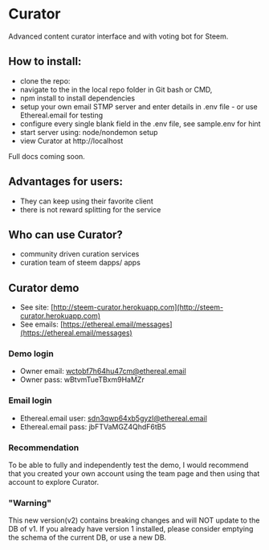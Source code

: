 
# Curator
Advanced content curator interface and with voting bot for Steem.

## How to install:

* clone the repo:
* navigate to the in the local repo folder in Git bash or CMD,
* npm install to install dependencies
* setup your own email STMP server and enter details in .env file - or use Ethereal.email for testing
* configure every single blank field in the .env file, see sample.env for hint
* start server using: node/nondemon setup
* view Curator at http://localhost

Full docs coming soon.

## Advantages for users:

* They can keep using their favorite client
* there is not reward splitting for the service

## Who can use Curator?

* community driven curation services
* curation team of steem dapps/ apps

## Curator demo

* See site: [http://steem-curator.herokuapp.com](http://steem-curator.herokuapp.com)
* See emails: [https://ethereal.email/messages](https://ethereal.email/messages)

### Demo login
* Owner email: wctobf7h64hu47cm@ethereal.email
* Owner pass: wBtvmTueTBxm9HaMZr

### Email login
* Ethereal.email user: sdn3qwp64xb5gyzl@ethereal.email
* Ethereal.email pass: jbFTVaMGZ4QhdF6tB5

### Recommendation

To be able to fully and independently test the demo, I would recommend that you created your own account using the team page and then using that account to explore Curator.

### "Warning"

This new version(v2) contains breaking changes and will NOT update to the DB of v1. If you already have version 1 installed, please consider emptying the schema of the current DB, or use a new DB.